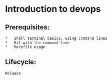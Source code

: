 Introduction to devops
======================

## Prerequisites:
    *   Shell terminal basics, using command lines
    *   Git with the command line
    *   Makefile usage

## Lifecycle:
    Holaaaa
    
 